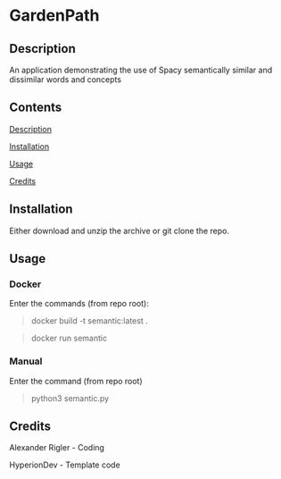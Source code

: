 # GardenPath

<a name ="description">

## Description

An application demonstrating the use of Spacy semantically similar and dissimilar words and concepts

<a name ="contents">

## Contents

[Description](#description)

[Installation](#installation)

[Usage](#usage)

[Credits](#credits)

<a name ="installation">

## Installation

Either download and unzip the archive or git clone the repo.

<a name ="usage">

## Usage

### Docker
Enter the commands (from repo root):
> docker build -t semantic:latest .

> docker run semantic

### Manual

Enter the command (from repo root)
> python3 semantic.py

<a name ="credits"> 

## Credits

Alexander Rigler - Coding

HyperionDev - Template code
